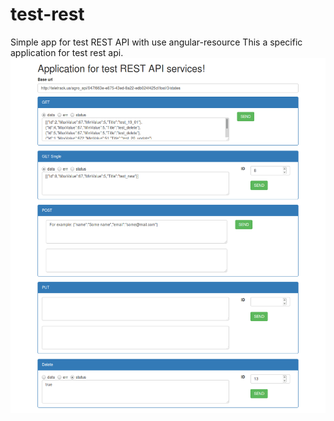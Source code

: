 # test-rest
Simple app for test REST API with use angular-resource
This a specific application for test rest api. 
![alt tag](https://github.com/andriisoroka/test-rest/blob/master/homepage.png)

